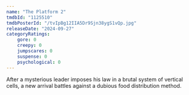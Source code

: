 ```yaml
---
name: "The Platform 2"
tmdbId: "1125510"
tmdbPosterId: "/tvIpBg12IIA5Dr9Sjn38ygS1vQp.jpg"
releaseDate: "2024-09-27"
categoryRatings:
    gore: 0
    creepy: 0
    jumpscares: 0
    suspense: 0
    psychological: 0
---
```

After a mysterious leader imposes his law in a brutal system of vertical cells, a new arrival battles against a dubious food distribution method.
